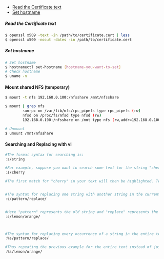 - [Read the Certificate text](https://github.com/fahmifahim/linux-daily/blob/master/linux.md#read-the-certificate-text)
- [Set hostname](https://github.com/fahmifahim/linux-daily/blob/master/linux.md#set-hostname)

##### Read the Certificate text
```bash
$ openssl x509 -text -in /path/to/certificate.cert | less
$ openssl x509 -noout -dates -in /path/to/certificate.cert 
```

##### Set hostname
```bash
# Set hostname
$ hostnamectl set-hostname [hostname-you-want-to-set]
# Check hostname
$ uname -n 
```

#### Mount shared NFS (temporary)  
```bash
$ mount -t nfs 192.168.0.100:/nfsshare /mnt/nfsshare

$ mount | grep nfs
        sunrpc on /var/lib/nfs/rpc_pipefs type rpc_pipefs (rw)
        nfsd on /proc/fs/nfsd type nfsd (rw)
        192.168.0.100:/nfsshare on /mnt type nfs (rw,addr=192.168.0.100)

# Unmount 
$ umount /mnt/nfsshare
```  


#### Searching and Replacing with vi  
```bash
#The formal syntax for searching is:
:s/string

#For example, suppose you want to search some text for the string "cherry." Type the following and press ENTER:
:s/cherry

#The first match for "cherry" in your text will then be highlighted. To see if there are additional occurrences of the same string in the text, type n, and the highlight will switch to the next match, if one exists.


#The syntax for replacing one string with another string in the current line is
:s/pattern/replace/


#Here "pattern" represents the old string and "replace" represents the new string. For example, to replace each occurrence of the word "lemon" in a line with "orange," type:
:s/lemon/orange/



#The syntax for replacing every occurrence of a string in the entire text is similar. The only difference is the addition of a "%" in front of the "s":
:%s/pattern/replace/

#Thus repeating the previous example for the entire text instead of just for a single line would be:
:%s/lemon/orange/
```
